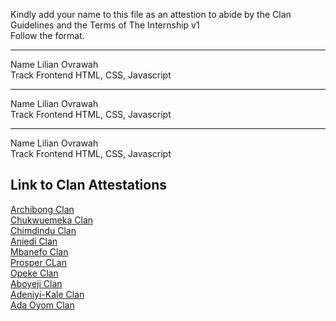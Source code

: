 Kindly add your name to this file as an attestion to abide by the Clan Guidelines and the Terms of The Internship v1
<br/> Follow the format.<br/> 
___
Name Lilian Ovrawah<br/>
Track Frontend HTML, CSS, Javascript
___
Name Lilian Ovrawah<br/>
Track Frontend HTML, CSS, Javascript
___
Name Lilian Ovrawah<br/>
Track Frontend HTML, CSS, Javascript

## Link to Clan Attestations
[Archibong Clan](Archibong-Clan.md) <br/>
[Chukwuemeka Clan](Chukwuemeka-Clan.md) <br/>
[Chimdindu Clan](Chimdindu-Clan.md) <br/>
[Aniedi Clan](Aniedi-Clan.md) <br/>
[Mbanefo Clan](Mbanefo-Clan.md) <br/>
[Prosper CLan](Prosper-Clan.md)<br/>
[Opeke Clan](Opeke-Clan.md) <br/>
[Aboyeji Clan](Aboyeji-Clan.md)<br/>
[Adeniyi-Kale Clan](Adeniyi-Kale-Clan.md) <br/>
[Ada Oyom Clan](Chukwuemeka-Clan.md) <br/>
